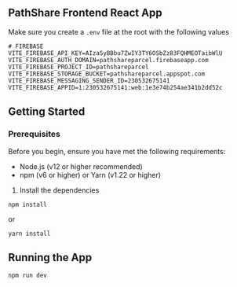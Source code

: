 ## PathShare Frontend React App

Make sure you create a `.env` file at the root with the following values

```
# FIREBASE
VITE_FIREBASE_API_KEY=AIzaSyBBbu7ZwIY3TY6OSbZz83FQHMEOTaibWlU
VITE_FIREBASE_AUTH_DOMAIN=pathshareparcel.firebaseapp.com
VITE_FIREBASE_PROJECT_ID=pathshareparcel
VITE_FIREBASE_STORAGE_BUCKET=pathshareparcel.appspot.com
VITE_FIREBASE_MESSAGING_SENDER_ID=230532675141
VITE_FIREBASE_APPID=1:230532675141:web:1e3e74b254ae341b2dd52c
```

## Getting Started

### Prerequisites

Before you begin, ensure you have met the following requirements:
- Node.js (v12 or higher recommended)
- npm (v6 or higher) or Yarn (v1.22 or higher)

1. Install the dependencies

```
npm install
```

or 

```
yarn install
```

## Running the App

```
npm run dev
```